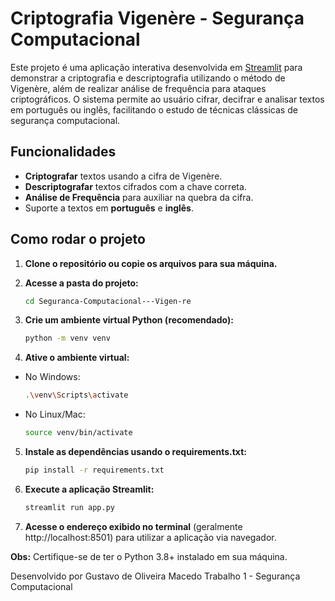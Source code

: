 # Criptografia Vigenère - Segurança Computacional

Este projeto é uma aplicação interativa desenvolvida em [Streamlit](https://streamlit.io/) para demonstrar a criptografia e descriptografia utilizando o método de Vigenère, além de realizar análise de frequência para ataques criptográficos. O sistema permite ao usuário cifrar, decifrar e analisar textos em português ou inglês, facilitando o estudo de técnicas clássicas de segurança computacional.

## Funcionalidades

- **Criptografar** textos usando a cifra de Vigenère.
- **Descriptografar** textos cifrados com a chave correta.
- **Análise de Frequência** para auxiliar na quebra da cifra.
- Suporte a textos em **português** e **inglês**.

## Como rodar o projeto

1. **Clone o repositório ou copie os arquivos para sua máquina.**

2. **Acesse a pasta do projeto:**
   ```sh
   cd Seguranca-Computacional---Vigen-re
   ```

3. **Crie um ambiente virtual Python (recomendado):**
   ```sh
   python -m venv venv
   ```

4. **Ative o ambiente virtual:**
- No Windows:
   ```sh
   .\venv\Scripts\activate
   ```
- No Linux/Mac:
   ```sh
   source venv/bin/activate
   ```

5. **Instale as dependências usando o requirements.txt:**
   ```sh
   pip install -r requirements.txt
   ```

6. **Execute a aplicação Streamlit:**
   ```sh
   streamlit run app.py
   ```
7. **Acesse o endereço exibido no terminal** (geralmente http://localhost:8501) para utilizar a aplicação via navegador.

**Obs:** Certifique-se de ter o Python 3.8+ instalado em sua máquina.

Desenvolvido por Gustavo de Oliveira Macedo
Trabalho 1 - Segurança Computacional

